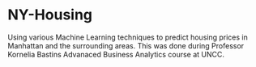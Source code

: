 # NY-Housing
Using various Machine Learning techniques to predict housing prices in Manhattan and the surrounding areas.
This was done during Professor Kornelia Bastins Advanaced Business Analytics course at UNCC.
